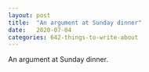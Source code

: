 ```yaml
---
layout: post
title:  "An argument at Sunday dinner"
date:   2020-07-04
categories: 642-things-to-write-about
---
```

An argument at Sunday dinner.

